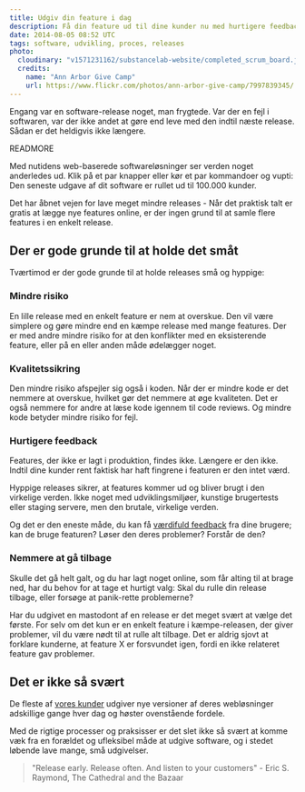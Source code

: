 ```yaml
---
title: Udgiv din feature i dag
description: Få din feature ud til dine kunder nu med hurtigere feedback og bedre kvalitet til følge
date: 2014-08-05 08:52 UTC
tags: software, udvikling, proces, releases
photo:
  cloudinary: "v1571231162/substancelab-website/completed_scrum_board.jpg"
  credits:
    name: "Ann Arbor Give Camp"
    url: https://www.flickr.com/photos/ann-arbor-give-camp/7997839345/
---
```

Engang var en software-release noget, man frygtede. Var der en fejl i softwaren, var der ikke andet at gøre end leve med den indtil næste release. Sådan er det heldigvis ikke længere.

READMORE

Med nutidens web-baserede softwareløsninger ser verden noget anderledes ud. Klik på et par knapper eller kør et par kommandoer og vupti: Den seneste udgave af dit software er rullet ud til 100.000 kunder.


Det har åbnet vejen for lave meget mindre releases - Når det praktisk talt er gratis at lægge nye features online, er der ingen grund til at samle flere features i en enkelt release.

## Der er gode grunde til at holde det småt

Tværtimod er der gode grunde til at holde releases små og hyppige:

### Mindre risiko

En lille release med en enkelt feature er nem at overskue. Den vil være simplere og gøre mindre end en kæmpe release med mange features. Der er med andre mindre risiko for at den konflikter med en eksisterende feature, eller på en eller anden måde ødelægger noget.

### Kvalitetssikring

Den mindre risiko afspejler sig også i koden. Når der er mindre kode er det nemmere at overskue, hvilket gør det nemmere at øge kvaliteten. Det er også nemmere for andre at læse kode igennem til code reviews. Og mindre kode betyder mindre risiko for fejl.

### Hurtigere feedback

Features, der ikke er lagt i produktion, findes ikke. Længere er den ikke. Indtil dine kunder rent faktisk har haft fingrene i featuren er den intet værd.

Hyppige releases sikrer, at features kommer ud og bliver brugt i den virkelige verden. Ikke noget med udviklingsmiljøer, kunstige brugertests eller staging servere, men den brutale, virkelige verden.

Og det er den eneste måde, du kan få [værdifuld feedback](https://substancelab.dk/articles/om-at-arbejde-iterativt/) fra dine brugere; kan de bruge featuren? Løser den deres problemer? Forstår de den?

### Nemmere at gå tilbage

Skulle det gå helt galt, og du har lagt noget online, som får alting til at brage ned, har du behov for at tage et hurtigt valg: Skal du rulle din release tilbage, eller forsøge at panik-rette problemerne?

Har du udgivet en mastodont af en release er det meget svært at vælge det første. For selv om det kun er en enkelt feature i kæmpe-releasen, der giver problemer, vil du være nødt til at rulle alt tilbage. Det er aldrig sjovt at forklare kunderne, at feature X er forsvundet igen, fordi en ikke relateret feature gav problemer.

## Det er ikke så svært

De fleste af [vores kunder](https://substancelab.com/work) udgiver nye versioner af deres webløsninger adskillige gange hver dag og høster ovenstående fordele.

Med de rigtige processer og praksisser er det slet ikke så svært at komme væk fra en forældet og ufleksibel måde at udgive software, og i stedet løbende lave mange, små udgivelser.

> "Release early. Release often. And listen to your customers" - Eric S. Raymond, The Cathedral and the Bazaar


